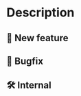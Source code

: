 # Description
<!-- Keep only relevant sections -->

## :rocket: New feature

## :bug: Bugfix

## :hammer_and_wrench: Internal